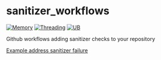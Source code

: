 # sanitizer_workflows

[![Memory](https://github.com/picanumber/sanitizer_workflows/actions/workflows/asan.yml/badge.svg)](https://github.com/picanumber/sanitizer_workflows/actions/workflows/asan.yml)
[![Threading](https://github.com/picanumber/sanitizer_workflows/actions/workflows/tsan.yml/badge.svg)](https://github.com/picanumber/sanitizer_workflows/actions/workflows/tsan.yml)
[![UB](https://github.com/picanumber/sanitizer_workflows/actions/workflows/usan.yml/badge.svg)](https://github.com/picanumber/sanitizer_workflows/actions/workflows/usan.yml)

Github workflows adding sanitizer checks to your repository

[Example address sanitizer failure](https://github.com/picanumber/sanitizer_workflows/runs/7161397146?check_suite_focus=true#step:7:37)
